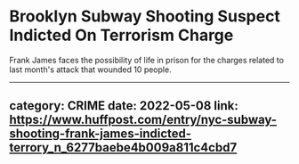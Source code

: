 # Brooklyn Subway Shooting Suspect Indicted On Terrorism Charge

Frank James faces the possibility of life in prison for the charges related to last month's attack that wounded 10 people.

---
category: CRIME
date: 2022-05-08
link: https://www.huffpost.com/entry/nyc-subway-shooting-frank-james-indicted-terrory_n_6277baebe4b009a811c4cbd7
---
